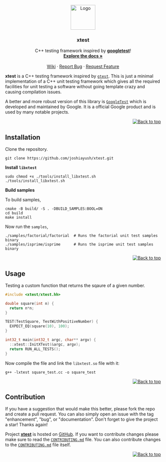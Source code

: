 <div id="top"></div>

<br/>

<div align="center">
  <a href="https://github.com/joshiayush/xtest">
    <img src="./images/testing.png" alt="Logo" width="80" height="80">
  </a>
  <h3 align="center">xtest</h3>
  <p align="center">
    C++ testing framework inspired by <a href="https://github.com/google/googletest"><strong>googletest</strong></a>!
    <br />
    <a href="https://github.com/joshiayush/xtest/tree/master/docs"><strong>Explore the docs »</strong></a>
    <br />
    <br />
    <a href="https://github.com/joshiayush/xtest/wiki">Wiki</a>
    ·
    <a href="https://github.com/joshiayush/xtest/issues">Report Bug</a>
    ·
    <a href="https://github.com/joshiayush/xtest/issues">Request Feature</a>
  </p>
</div>

**xtest** is a C++ testing framework inspired by [`gtest`][_gtest]. This is just a minimal implementation of a C++ unit testing framework which gives all the required facilities for unit testing a software without going template crazy and causing compilation issues.

A better and more robust version of this library is [`GoogleTest`][_gtest] which is developed and maintained by Google. It is a official Google product and is used by many notable projects.

<div align="right">
  <a href="#top">
  
  ![Back to top][back_to_top]
  
  </a>
</div>

## Installation

Clone the repository.

```shell
git clone https://github.com/joshiayush/xtest.git
```

**Install `libxtest`**

```shell
sudo chmod +x ./tools/install_libxtest.sh
./tools/install_libxtest.sh
```

**Build samples**

To build samples,

```shell
cmake -B build/ -S . -DBUILD_SAMPLES:BOOL=ON
cd build
make install
```

Now run the `samples`,

```shell
./samples/factorial/factorial  # Runs the factorial unit test samples binary
./samples/isprime/isprime      # Runs the isprime unit test samples binary
```

<div align="right">
  <a href="#top">
  
  ![Back to top][back_to_top]
  
  </a>
</div>

## Usage

Testing a custom function that returns the sqaure of a given number.

```C++
#include <xtest/xtest.hh>

double square(int n) {
  return n*n;
}

TEST(TestSquare, TestWithPositiveNumber) {
  EXPECT_EQ(square(10), 100);
}

int32_t main(int32_t argc, char** argv) {
  ::xtest::InitXTest(&argc, argv);
  return RUN_ALL_TESTS();
}
```

Now compile the file and link the `libxtest.so` file with it:

```shell
g++ -lxtest square_test.cc -o square_test
```

<div align="right">
  <a href="#top">
  
  ![Back to top][back_to_top]
  
  </a>
</div>

## Contribution

If you have a suggestion that would make this better, please fork the repo and create a pull request. You can also simply open an issue with the tag "enhancement", "bug", or "documentation". Don't forget to give the project a star! Thanks again!

Project [**xtest**][_xtest] is hosted on [GitHub][_github]. If you want to contribute changes please make sure to read the [`CONTRIBUTING.md`][_xtest_contrib_f] file. You can also contribute changes to the [`CONTRIBUTING.md`][_xtest_contrib_f] file itself.

<div align="right">
  <a href="#top">
  
  ![Back to top][back_to_top]
  
  </a>
</div>

<!-- Definitions -->

[_gtest]: https://www.github.com/google/googletest
[_xtest]: https://www.github.com/joshiayush/xtest
[_github]: https://www.github.com

<!-- Attached links -->

[back_to_top]: https://img.shields.io/badge/-Back%20to%20top-lightgrey

<!-- Files -->

[_xtest_contrib_f]: https://www.github.com/joshiayush/xtest/blob/master/CONTRIBUTING.md
[_xtest_license_f]: https://www.github.com/joshiayush/xtest/blob/master/LICENSE
